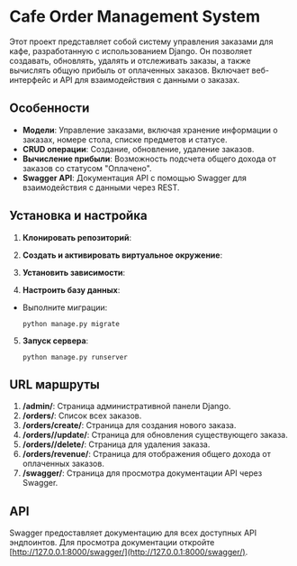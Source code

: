 # Cafe Order Management System

Этот проект представляет собой систему управления заказами для кафе, разработанную с использованием Django. Он позволяет создавать, обновлять, удалять и отслеживать заказы, а также вычислять общую прибыль от оплаченных заказов. Включает веб-интерфейс и API для взаимодействия с данными о заказах.

## Особенности

- **Модели**: Управление заказами, включая хранение информации о заказах, номере стола, списке предметов и статусе.
- **CRUD операции**: Создание, обновление, удаление заказов.
- **Вычисление прибыли**: Возможность подсчета общего дохода от заказов со статусом "Оплачено".
- **Swagger API**: Документация API с помощью Swagger для взаимодействия с данными через REST.

## Установка и настройка

1. **Клонировать репозиторий**:

2. **Создать и активировать виртуальное окружение**:

3. **Установить зависимости**:

4. **Настроить базу данных**:

- Выполните миграции:
  ```
  python manage.py migrate
  ```

5. **Запуск сервера**:
    ```
    python manage.py runserver
    ```
    
## URL маршруты

1. **/admin/**: Страница административной панели Django.
2. **/orders/**: Список всех заказов.
3. **/orders/create/**: Страница для создания нового заказа.
4. **/orders/<id>/update/**: Страница для обновления существующего заказа.
5. **/orders/<id>/delete/**: Страница для удаления заказа.
6. **/orders/revenue/**: Страница для отображения общего дохода от оплаченных заказов.
7. **/swagger/**: Страница для просмотра документации API через Swagger.

## API

Swagger предоставляет документацию для всех доступных API эндпоинтов. Для просмотра документации откройте [http://127.0.0.1:8000/swagger/](http://127.0.0.1:8000/swagger/).

